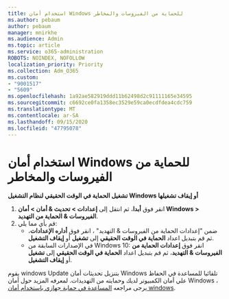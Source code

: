 ```yaml
---
title: استخدام أمان Windows للحماية من الفيروسات والمخاطر
ms.author: pebaum
author: pebaum
manager: mnirkhe
ms.audience: Admin
ms.topic: article
ms.service: o365-administration
ROBOTS: NOINDEX, NOFOLLOW
localization_priority: Priority
ms.collection: Adm_O365
ms.custom:
- "9001517"
- "5609"
ms.openlocfilehash: 1a92ae582919ddd11b62498d2c91111165e34595
ms.sourcegitcommit: c6692ce0fa1358ec3529e59ca0ecdfdea4cdc759
ms.translationtype: MT
ms.contentlocale: ar-SA
ms.lasthandoff: 09/15/2020
ms.locfileid: "47795078"
---
```

# <a name="use-windows-security-for-virus-and-threat-protection"></a>استخدام أمان Windows للحماية من الفيروسات والمخاطر

**تشغيل الحماية في الوقت الحقيقي لنظام التشغيل Windows أو إيقاف تشغيلها**

1. انقر فوق **أبدا**، ثم انتقل إلى **إعدادات > تحديث & أمان > أمان Windows > الفيروسات & الحماية من التهديد**.
2. قم بأي مما يلي:
    - ضمن "إعدادات الحماية من الفيروسات & التهديد" ، انقر فوق **أداره الإعدادات**، ثم قم بتبديل اعداد **الحماية في الوقت الحقيقي** إلى **تشغيل** أو **إيقاف التشغيل**.
    - في الإصدارات السابقة من Windows 10: انقر فوق **إعدادات الحماية من الفيروسات & التهديد**، ثم قم بتبديل اعداد **الحماية في الوقت الحقيقي** إلى **تشغيل** أو **إيقاف التشغيل**.

يقوم windows Update بتنزيل تحديثات أمان Windows تلقائيا للمساعدة في الحفاظ علي أمان الكمبيوتر لديك وحمايته من التهديدات. لمعرفه المزيد حول أمان Windows ، يرجى مراجعه [المساعدة في حماية جهازي باستخدام أمان windows](https://support.microsoft.com/help/17464/windows-10-help-protect-my-device-with-windows-security).
